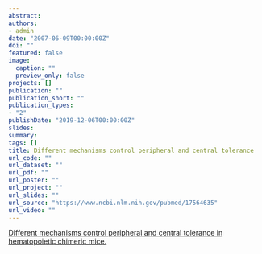 ```yaml
---
abstract: 
authors:
- admin
date: "2007-06-09T00:00:00Z"
doi: ""
featured: false
image:
  caption: ""
  preview_only: false
projects: []
publication: ""
publication_short: ""
publication_types:
- "2"
publishDate: "2019-12-06T00:00:00Z"
slides: 
summary: 
tags: []
title: Different mechanisms control peripheral and central tolerance 
url_code: ""
url_dataset: ""
url_pdf: ""
url_poster: ""
url_project: ""
url_slides: ""
url_source: "https://www.ncbi.nlm.nih.gov/pubmed/17564635"
url_video: ""
---
```


[Different mechanisms control peripheral and central tolerance in hematopoietic chimeric mice.](https://www.ncbi.nlm.nih.gov/pubmed/17564635)

